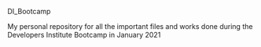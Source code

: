 DI_Bootcamp

My personal repository for all the important files and works done during the Developers Institute Bootcamp in January 2021
